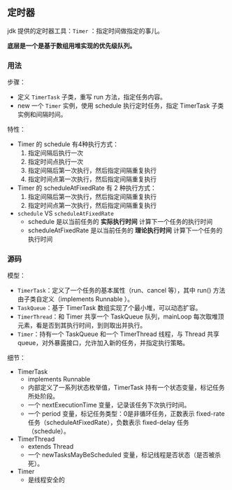 ## 定时器

jdk 提供的定时器工具：`Timer` ：指定时间做指定的事儿。

**底层是一个是基于数组用堆实现的优先级队列。**


### 用法


步骤：
- 定义 `TimerTask` 子类，重写 run 方法，指定任务内容。
- new 一个 `Timer` 实例，使用 schedule 执行定时任务，指定 TimerTask 子类实例和间隔时间。

特性：
- Timer 的 schedule 有4种执行方式：
    1. 指定间隔后执行一次
    2. 指定时间点执行一次
    3. 指定间隔后第一次执行，然后指定间隔重复执行
    4. 指定时间点第一次执行，然后指定间隔重复执行
- Timer 的 scheduleAtFixedRate 有 2 种执行方式：
    1. 指定间隔后第一次执行，然后指定间隔重复执行
    2. 指定时间点第一次执行，然后指定间隔重复执行
- `schedule` VS `scheduleAtFixedRate`
    - schedule 是以当前任务的 **实际执行时间** 计算下一个任务的执行时间
    - scheduleAtFixedRate 是以当前任务的 **理论执行时间** 计算下一个任务的执行时间


### 源码

模型：
- `TimerTask`：定义了一个任务的基本属性（run、cancel 等），其中 run() 方法由子类自定义（implements Runnable ）。
- `TaskQueue`：基于 TimerTask 数组实现了个最小堆，可以动态扩容。
- `TimerThread`：和 Timer 共享一个 TaskQueue 队列，mainLoop 每次取堆顶元素，看是否到其执行时间，到则取出并执行。
- `Timer`：持有一个 TaskQueue 和一个 TimerThread 线程，与 Thread 共享 queue，对外暴露接口，允许加入新的任务，并指定执行策略。


细节：
- TimerTask
    - implements Runnable
    - 内部定义了一系列状态枚举值，TimerTask 持有一个状态变量，标记任务所处阶段。
    - 一个 nextExecutionTime 变量，记录该任务下次执行时间。
    - 一个 period 变量，标记任务类型：0是非循环任务，正数表示 fixed-rate 任务（scheduleAtFixedRate），负数表示 fixed-delay 任务（schedule）。
- TimerThread
    - extends Thread
    - 一个 newTasksMayBeScheduled 变量，标记线程是否状态（是否被杀死）。
- Timer
    - 是线程安全的